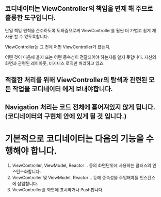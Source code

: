 ## 코디네이터는 ViewController의 책임을 면제 해 주므로 훌륭한 도구입니다.

단일 책임 원칙을 준수하도록 도와줌으로써 ViewController를 훨씬 더 가볍고 쉽게 재사용 할 수 있도록합니다.

ViewController는 그 전에 어떤 ViewController가 왔는지,

어떤 것이 다음에 올지 또는 어떤 종속성이 전달되어야 하는지를 알지 못합니다. 자신의 화면과 관련된 레이아웃, 비지니스 로직만 처리하고 있죠.

## 적절한 처리를 위해 ViewController의 탐색과 관련된 모든 작업을 코디네이터 에게 보내야합니다.

## Navigation 처리는 코드 전체에 흩어져있지 않게 됩니다. (코디네이터의 구현체 안에 있게 될 것 입니다.)

# 기본적으로 코디네이터는 다음의 기능을 수행해야 합니다.

1. ViewController, ViewModel, Reactor .. 등의 화면단위에 사용하는 클래스의 인스턴스화합니다.
2. ViewController 및 ViewModel, Reactor .. 등에 종속성을 주입해야될 인스턴스에 삽입합니다.
3. ViewController를 화면에 표시하거나 Push합니다.

